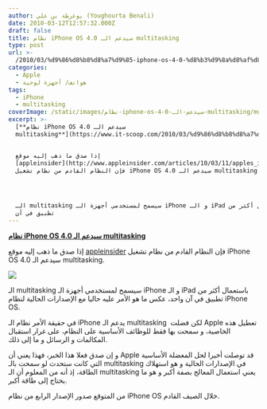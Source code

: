 ```yaml
---
author: يوغرطة بن علي (Youghourta Benali)
date: 2010-03-12T12:57:32.000Z
draft: false
title: نظام iPhone OS 4.0 سيدعم الـ multitasking
type: post
url: >-
  /2010/03/%d9%86%d8%b8%d8%a7%d9%85-iphone-os-4-0-%d8%b3%d9%8a%d8%af%d8%b9%d9%85-%d8%a7%d9%84%d9%80-multitasking/
categories:
  - Apple
  - هواتف/ أجهزة لوحية
tags:
  - iPhone
  - multitasking
coverImage: /static/images/نظام-iphone-os-4-0-سيدعم-الـ-multitasking/multi-task-iphone.jpg
excerpt: >-
  [**نظام iPhone OS 4.0 سيدعم الـ
  multitasking**](https://www.it-scoop.com/2010/03/%d9%86%d8%b8%d8%a7%d9%85-iphone-os-4-0-%d8%b3%d9%8a%d8%af%d8%b9%d9%85-%d8%a7%d9%84%d9%80-multitasking/)


  إذا صدق ما ذهب إليه موقع
  [appleinsider](http://www.appleinsider.com/articles/10/03/11/apples_iphone\_4\_0\_software_to_deliver_multitasking_support.html)
  فإن النظام القادم من نظام تشغيل iPhone OS 4.0 سيدعم الـ multitasking.




  الـ multitasking سيسمح لمستخدمي أجهزة الـ iPhone و الـ iPad باستعمال أكثر من
  تطبيق في آن
---
```

[**نظام iPhone OS 4.0 سيدعم الـ multitasking**](https://www.it-scoop.com/2010/03/%d9%86%d8%b8%d8%a7%d9%85-iphone-os-4-0-%d8%b3%d9%8a%d8%af%d8%b9%d9%85-%d8%a7%d9%84%d9%80-multitasking/)

إذا صدق ما ذهب إليه موقع [appleinsider](http://www.appleinsider.com/articles/10/03/11/apples_iphone\_4\_0\_software_to_deliver_multitasking_support.html) فإن النظام القادم من نظام تشغيل iPhone OS 4.0 سيدعم الـ multitasking.

![](/static/images/نظام-iphone-os-4-0-سيدعم-الـ-multitasking/multi-task-iphone.jpg)

الـ multitasking سيسمح لمستخدمي أجهزة الـ iPhone و الـ iPad باستعمال أكثر من تطبيق في آن واحد، عكس ما هو الأمر عليه حاليا مع الإصدارات الحالية لنظام iPhone OS.

في حقيقة الأمر نظام الـ iPhone يدعم الـ multitasking  لكن فضلت Apple تعطيل هذه الخاصية، و سمحت بها فقط للوظائف الأساسية على النظام، على غرار استقبال المكالمات و الرسائل و ما إلى ذلك.

و إن صدق فعلا هذا الخبر، فهذا يعني أن Apple قد توصلت أخيرا لحل المعضلة الأساسية التي كانت ستحدث لو سمحت بالـ multitasking في الإصدارات الحالية و هو استهلاك الطاقة، إذ أنه من المعلوم أن الـ multitasking يعني استعمال المعالج بصفة أكبر و هو ما يحتاج إلى طاقة أكبر.

من المتوقع صدور الإصدار الرابع من نظام iPhone OS خلال الصيف القادم.
